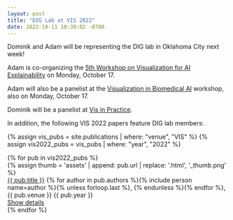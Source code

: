 ```yaml
---
layout: post
title: "DIG Lab at VIS 2022"
date: 2022-10-11 10:39:02 -0700
---
```


Dominik and Adam will be representing the DIG lab in Oklahoma City next week!

Adam is co-organizing the [5th Workshop on Visualization for AI Explainability](https://visxai.io) on Monday, October 17.

Adam will also be a panelist at the [Visualization in Biomedical AI](https://vis-biomed-ai.github.io/#home) workshop, also on Monday, October 17.

Dominik will be a panelist at [Vis in Practice](http://ieeevis.org/year/2022/info/visinpractice). 

In addition, the following VIS 2022 papers feature DIG lab members:

{% assign vis_pubs = site.publications | where: "venue", "VIS" %}
{% assign vis2022_pubs = vis_pubs | where: "year", "2022" %}

<div class="mv3">
      {% for pub in vis2022_pubs %}
      <div class="mt4 mt3-ns flex flex-row-ns flex-column">
        {% assign thumb = 'assets' | append: pub.url | replace: '.html',
        '_thumb.png' %}
        <div
          class="h3 mr3-ns mb2 mb0-ns flex-shrink-0 preview-image ba b--black-05 db"
          style="background-image: url('{{ thumb | relative_url }}')"
        ></div>
        <div class="measure-wide">
          <div class="mb1">
            <a href="{{ pub.url }}" class="b link black hover-cmu-red"
              >{{ pub.title }}</a
            >
            <span class="fw2">
              {% for author in pub.authors %}{% include person name=author %}{%
              unless forloop.last %}, {% endunless %}{% endfor %}</span
            >, <span class="nowrap">{{ pub.venue }} {{ pub.year }}</span>
          </div>
          <a href="{{ pub.url }}" class="cta">Show details</a>
        </div>
      </div>
      {% endfor %}
    </div>
